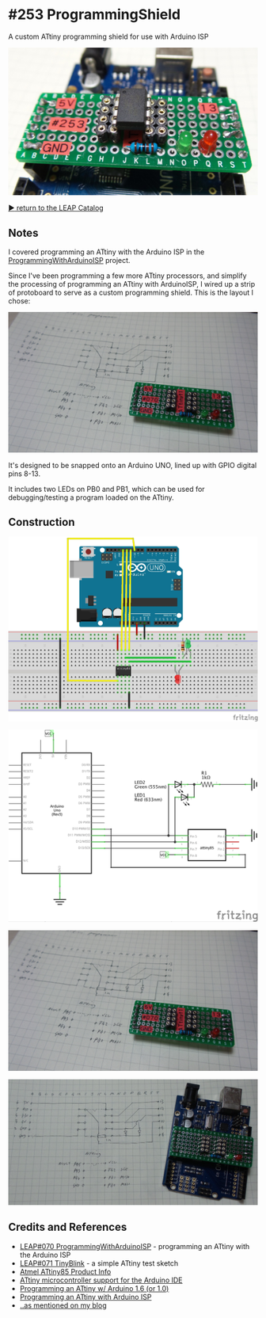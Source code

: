 # #253 ProgrammingShield

A custom ATtiny programming shield for use with Arduino ISP

![Build](./assets/ProgrammingShield_build.jpg?raw=true)

[:arrow_forward: return to the LEAP Catalog](https://leap.tardate.com)

## Notes

I covered programming an ATtiny with the Arduino ISP in the [ProgrammingWithArduinoISP](../ProgrammingWithArduinoISP) project.

Since I've been programming a few more ATtiny processors, and simplify the processing of
programming an ATtiny with ArduinoISP, I wired up a strip of protoboard
to serve as a custom programming shield. This is the layout I chose:

![ProgrammingShield_layout](./assets/ProgrammingShield_layout.jpg?raw=true)

It's designed to be snapped onto an Arduino UNO, lined up with GPIO digital pins 8-13.

It includes two LEDs on PB0 and PB1, which can be used for debugging/testing a program loaded on the ATtiny.

## Construction

![Breadboard](./assets/ProgrammingShield_bb.jpg?raw=true)

![Schematic](./assets/ProgrammingShield_schematic.jpg?raw=true)

![ProgrammingShield_layout](./assets/ProgrammingShield_layout.jpg?raw=true)

![ProgrammingShield_layout2](./assets/ProgrammingShield_layout2.jpg?raw=true)

## Credits and References
* [LEAP#070 ProgrammingWithArduinoISP](../ProgrammingWithArduinoISP) - programming an ATtiny with the Arduino ISP
* [LEAP#071 TinyBlink](../TinyBlink) - a simple ATtiny test sketch
* [Atmel ATtiny85 Product Info](http://www.atmel.com/devices/ATTINY85.aspx)
* [ATtiny microcontroller support for the Arduino IDE](https://github.com/damellis/attiny)
* [Programming an ATtiny w/ Arduino 1.6 (or 1.0)](http://highlowtech.org/?p=1695)
* [Programming an ATtiny with Arduino ISP](http://scuola.arduino.cc/lesson/qX1117g/Programming_an_ATtiny_with_Arduino_ISP)
* [..as mentioned on my blog](https://blog.tardate.com/2017/02/leap253-attiny-programming-shield.html)
